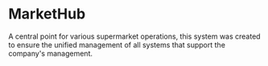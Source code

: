 # MarketHub
 A central point for various supermarket operations, this system was created to ensure the unified management of all systems that support the company's management.
